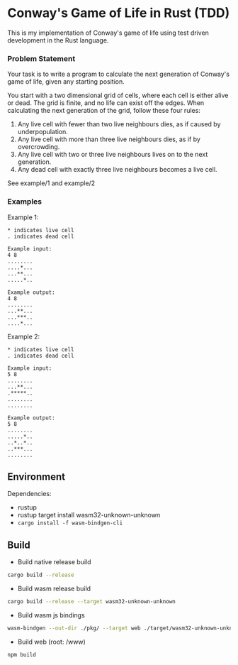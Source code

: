 # Conway's Game of Life in Rust (TDD)

This is my implementation of Conway's game of life using test driven development in the Rust language.


### Problem Statement 

Your task is to write a program to calculate the next generation of Conway's game of life, given any starting position.

You start with a two dimensional grid of cells, where each cell is either alive or dead. The grid is finite, and no life can exist off the edges. When calculating the next generation of the grid, follow these four rules:

1. Any live cell with fewer than two live neighbours dies, as if caused by underpopulation.
2. Any live cell with more than three live neighbours dies, as if by overcrowding.
3. Any live cell with two or three live neighbours lives on to the next generation.
4. Any dead cell with exactly three live neighbours becomes a live cell.

See example/1 and example/2


### Examples
Example 1:
```
* indicates live cell
. indicates dead cell

Example input:
4 8
........
....*...
...**...
.....*..

Example output:
4 8
........
...**...
...***..
....*...

```

Example 2:
```
* indicates live cell
. indicates dead cell

Example input:
5 8
........
...**...
.*****..
........
........

Example output:
5 8
........
.....*..
..*..*..
..***...
........

```


## Environment

Dependencies:
- rustup
- rustup target install wasm32-unknown-unknown
- `cargo install -f wasm-bindgen-cli`


## Build

- Build native release build
```sh
cargo build --release 
```
- Build wasm release build
```sh
cargo build --release --target wasm32-unknown-unknown
```
- Build wasm js bindings
```sh 
wasm-bindgen --out-dir ./pkg/ --target web ./target/wasm32-unknown-unknown/release/game_of_life.wasm
```

- Build web (root: /www)
```shell
npm build
```

